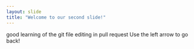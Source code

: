 ```yaml
---
layout: slide
title: "Welcome to our second slide!"
---
```

good learning of the git file editing in pull request
Use the left arrow to go back!
